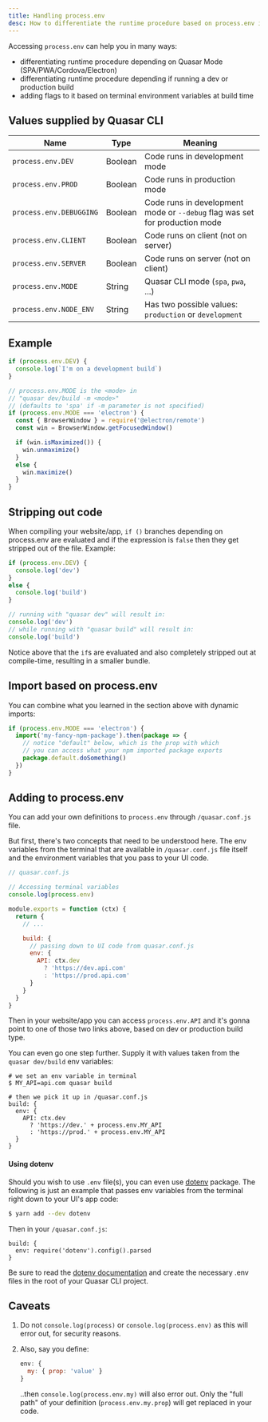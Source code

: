```yaml
---
title: Handling process.env
desc: How to differentiate the runtime procedure based on process.env in a Quasar app.
---
```


Accessing `process.env` can help you in many ways:
  * differentiating runtime procedure depending on Quasar Mode (SPA/PWA/Cordova/Electron)
  * differentiating runtime procedure depending if running a dev or production build
  * adding flags to it based on terminal environment variables at build time

## Values supplied by Quasar CLI

| Name | Type | Meaning |
| --- | --- | --- |
| `process.env.DEV` | Boolean | Code runs in development mode |
| `process.env.PROD` | Boolean | Code runs in production mode |
| `process.env.DEBUGGING` | Boolean | Code runs in development mode or `--debug` flag was set for production mode |
| `process.env.CLIENT` | Boolean | Code runs on client (not on server) |
| `process.env.SERVER` | Boolean | Code runs on server (not on client) |
| `process.env.MODE` | String | Quasar CLI mode (`spa`, `pwa`, ...) |
| `process.env.NODE_ENV` | String | Has two possible values: `production` or `development` |

## Example

```js
if (process.env.DEV) {
  console.log(`I'm on a development build`)
}

// process.env.MODE is the <mode> in
// "quasar dev/build -m <mode>"
// (defaults to 'spa' if -m parameter is not specified)
if (process.env.MODE === 'electron') {
  const { BrowserWindow } = require('@electron/remote')
  const win = BrowserWindow.getFocusedWindow()

  if (win.isMaximized()) {
    win.unmaximize()
  }
  else {
    win.maximize()
  }
}
```

## Stripping out code

When compiling your website/app, `if ()` branches depending on process.env are evaluated and if the expression is `false` then they get stripped out of the file. Example:

```js
if (process.env.DEV) {
  console.log('dev')
}
else {
  console.log('build')
}

// running with "quasar dev" will result in:
console.log('dev')
// while running with "quasar build" will result in:
console.log('build')
```

Notice above that the `if`s are evaluated and also completely stripped out at compile-time, resulting in a smaller bundle.

## Import based on process.env

You can combine what you learned in the section above with dynamic imports:

```js
if (process.env.MODE === 'electron') {
  import('my-fancy-npm-package').then(package => {
    // notice "default" below, which is the prop with which
    // you can access what your npm imported package exports
    package.default.doSomething()
  })
}
```

## Adding to process.env

You can add your own definitions to `process.env` through `/quasar.conf.js` file.

But first, there's two concepts that need to be understood here. The env variables from the terminal that are available in `/quasar.conf.js` file itself and the environment variables that you pass to your UI code.

```js
// quasar.conf.js

// Accessing terminal variables
console.log(process.env)

module.exports = function (ctx) {
  return {
    // ...

    build: {
      // passing down to UI code from quasar.conf.js
      env: {
        API: ctx.dev
          ? 'https://dev.api.com'
          : 'https://prod.api.com'
      }
    }
  }
}
```

Then in your website/app you can access `process.env.API` and it's gonna point to one of those two links above, based on dev or production build type.

You can even go one step further. Supply it with values taken from the `quasar dev/build` env variables:

```
# we set an env variable in terminal
$ MY_API=api.com quasar build

# then we pick it up in /quasar.conf.js
build: {
  env: {
    API: ctx.dev
      ? 'https://dev.' + process.env.MY_API
      : 'https://prod.' + process.env.MY_API
  }
}
```

#### Using dotenv

Should you wish to use `.env` file(s), you can even use [dotenv](https://www.npmjs.com/package/dotenv) package. The following is just an example that passes env variables from the terminal right down to your UI's app code:

```bash
$ yarn add --dev dotenv
```

Then in your `/quasar.conf.js`:

```
build: {
  env: require('dotenv').config().parsed
}
```

Be sure to read the [dotenv documentation](https://www.npmjs.com/package/dotenv) and create the necessary .env files in the root of your Quasar CLI project.

## Caveats

1. Do not `console.log(process)` or `console.log(process.env)` as this will error out, for security reasons.
2. Also, say you define:

    ```js
    env: {
      my: { prop: 'value' }
    }
    ```

    ..then `console.log(process.env.my)` will also error out. Only the "full path" of your definition (`process.env.my.prop`) will get replaced in your code.

